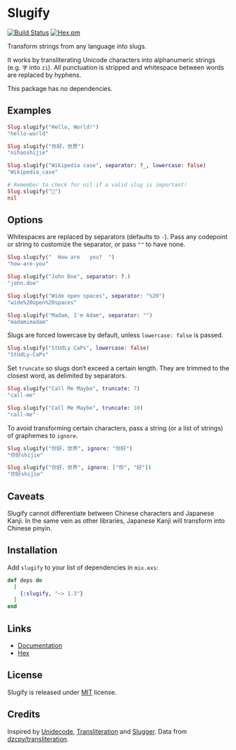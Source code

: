 # Slugify

[![Build Status](https://travis-ci.org/jayjun/slugify.svg)](https://travis-ci.org/jayjun/slugify)
[![Hex.pm](https://img.shields.io/hexpm/v/slugify.svg)](https://hex.pm/packages/slugify)

Transform strings from any language into slugs.

It works by transliterating Unicode characters into alphanumeric strings (e.g.
`字` into `zi`). All punctuation is stripped and whitespace between words are
replaced by hyphens.

This package has no dependencies.

## Examples

```elixir
Slug.slugify("Hello, World!")
"hello-world"

Slug.slugify("你好，世界")
"nihaoshijie"

Slug.slugify("Wikipedia case", separator: ?_, lowercase: false)
"Wikipedia_case"

# Remember to check for nil if a valid slug is important!
Slug.slugify("🙅‍")
nil
```

## Options

Whitespaces are replaced by separators (defaults to `-`). Pass any codepoint or
string to customize the separator, or pass `""` to have none.

```elixir
Slug.slugify("  How are   you?  ")
"how-are-you"

Slug.slugify("John Doe", separator: ?.)
"john.doe"

Slug.slugify("Wide open spaces", separator: "%20")
"wide%20open%20spaces"

Slug.slugify("Madam, I'm Adam", separator: "")
"madamimadam"
```

Slugs are forced lowercase by default, unless `lowercase: false` is passed.

```elixir
Slug.slugify("StUdLy CaPs", lowercase: false)
"StUdLy-CaPs"
```

Set `truncate` so slugs don‘t exceed a certain length. They are trimmed to the
closest word, as delimited by separators.

```elixir
Slug.slugify("Call Me Maybe", truncate: 7)
"call-me"

Slug.slugify("Call Me Maybe", truncate: 10)
"call-me"
```

To avoid transforming certain characters, pass a string (or a list of strings)
of graphemes to `ignore`.

```elixir
Slug.slugify("你好，世界", ignore: "你好")
"你好shijie"

Slug.slugify("你好，世界", ignore: ["你", "好"])
"你好shijie"
```

## Caveats

Slugify cannot differentiate between Chinese characters and Japanese Kanji.
In the same vein as other libraries, Japanese Kanji will transform into Chinese
pinyin.

## Installation

Add `slugify` to your list of dependencies in `mix.exs`:

```elixir
def deps do
  [
    {:slugify, "~> 1.3"}
  ]
end
```

## Links

- [Documentation][2]
- [Hex][3]

## License

Slugify is released under [MIT][4] license.

## Credits

Inspired by [Unidecode][5], [Transliteration][6] and [Slugger][7]. Data from [dzcpy/transliteration][6].

[1]: https://www.ietf.org/rfc/rfc3986.txt
[2]: https://hexdocs.pm/slugify/Slug.html
[3]: https://hex.pm/packages/slugify
[4]: https://github.com/jayjun/slugify/blob/master/LICENSE.md
[5]: http://search.cpan.org/~sburke/Text-Unidecode-1.30/lib/Text/Unidecode.pm
[6]: https://github.com/dzcpy/transliteration
[7]: https://github.com/h4cc/slugger
